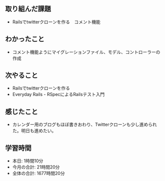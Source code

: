 ## 取り組んだ課題
- Railsでtwitterクローンを作る　コメント機能
## わかったこと
- コメント機能ようにマイグレーションファイル、モデル、コントローラーの作成
## 次やること
- Railsでtwitterクローンを作る
- Everyday Rails - RSpecによるRailsテスト入門
## 感じたこと
- カレンダー用のブログもほぼ書きおわり、Twitterクローンも少し進められた。明日も進めたい。
## 学習時間
- 本日: 1時間10分
- 今月の合計: 21時間20分
- 全体の合計: 1677時間20分
